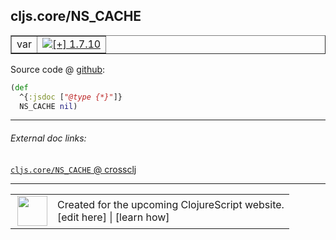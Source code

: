 ## cljs.core/NS_CACHE



 <table border="1">
<tr>
<td>var</td>
<td><a href="https://github.com/cljsinfo/cljs-api-docs/tree/1.7.10"><img valign="middle" alt="[+] 1.7.10" title="Added in 1.7.10" src="https://img.shields.io/badge/+-1.7.10-lightgrey.svg"></a> </td>
</tr>
</table>









Source code @ [github]():

```clj
(def
  ^{:jsdoc ["@type {*}"]}
  NS_CACHE nil)
```

<!--
Repo - tag - source tree - lines:

 <pre>

</pre>

-->

---



###### External doc links:

[`cljs.core/NS_CACHE` @ crossclj](http://crossclj.info/fun/cljs.core.cljs/NS_CACHE.html)<br>

---

 <table>
<tr><td>
<img valign="middle" align="right" width="48px" src="http://i.imgur.com/Hi20huC.png">
</td><td>
Created for the upcoming ClojureScript website.<br>
[edit here] | [learn how]
</td></tr></table>

[edit here]:https://github.com/cljsinfo/cljs-api-docs/blob/master/cljsdoc/cljs.core/NS_CACHE.cljsdoc
[learn how]:https://github.com/cljsinfo/cljs-api-docs/wiki/cljsdoc-files

<!--

This information was too distracting to show to readers, but I'll leave it
commented here since it is helpful to:

- pretty-print the data used to generate this document
- and show how to retrieve that data



The API data for this symbol:

```clj
{:ns "cljs.core",
 :name "NS_CACHE",
 :name-encode "NS_CACHE",
 :history [["+" "1.7.10"]],
 :type "var",
 :full-name-encode "cljs.core/NS_CACHE",
 :source {:code "(def\n  ^{:jsdoc [\"@type {*}\"]}\n  NS_CACHE nil)",
          :title "Source code",
          :repo "clojurescript",
          :tag "r1.8.40",
          :filename "src/main/cljs/cljs/core.cljs",
          :lines [10373 10375],
          :url "https://github.com/clojure/clojurescript/blob/r1.8.40/src/main/cljs/cljs/core.cljs#L10373-L10375"},
 :full-name "cljs.core/NS_CACHE",
 :cljsdoc-url "https://github.com/cljsinfo/cljs-api-docs/blob/master/cljsdoc/cljs.core/NS_CACHE.cljsdoc"}

```

Retrieve the API data for this symbol:

```clj
;; from Clojure REPL
(require '[clojure.edn :as edn])
(-> (slurp "https://raw.githubusercontent.com/cljsinfo/cljs-api-docs/catalog/cljs-api.edn")
    (edn/read-string)
    (get-in [:symbols "cljs.core/NS_CACHE"]))
```

-->
